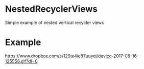 # NestedRecyclerViews
Simple example of nested vertical recycler views

# Example
https://www.dropbox.com/s/129te4ie87uuyqi/device-2017-08-16-125556.gif?dl=0
